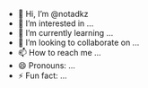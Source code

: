 - 👋 Hi, I’m @notadkz
- 👀 I’m interested in ...
- 🌱 I’m currently learning ...
- 💞️ I’m looking to collaborate on ...
- 📫 How to reach me ...
- 😄 Pronouns: ...
- ⚡ Fun fact: ...

<!---
notadkz/notadkz is a ✨ special ✨ repository because its `README.md` (this file) appears on your GitHub profile.
You can click the Preview link to take a look at your changes.
--->

